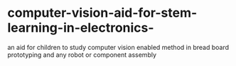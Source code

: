 # computer-vision-aid-for-stem-learning-in-electronics-
an aid for children to study computer vision enabled method in bread board prototyping and any  robot or component assembly
